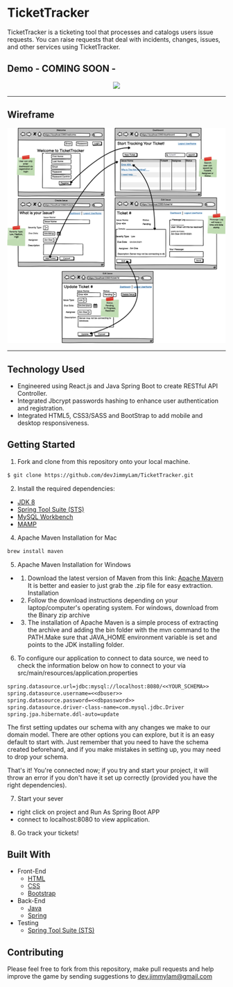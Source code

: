 
# TicketTracker
TicketTracker is a ticketing tool that processes and catalogs users issue requests. You can raise requests that deal with incidents, changes, issues, and other services using TicketTracker. 
## Demo - COMING SOON -
<p align="center">
  <img src="./src/main/resources/images/DEMO_ticket tracker.gif">
</p>
<hr/>

## Wireframe
<p align="center">
  <img src="./wirframe_tt.png">
</p>
<hr/>

## Technology Used 
- Engineered using React.js and Java Spring Boot to create RESTful API Controller.
- Integrated Jbcrypt passwords hashing to enhance user authentication and registration.
- Integrated HTML5, CSS3/SASS and BootStrap to add mobile and desktop responsiveness.


## Getting Started
1. Fork and clone from this repository onto your local machine.
```bash
$ git clone https://github.com/devJimmyLam/TicketTracker.git
```
2. Install the required dependencies:
* [JDK 8](http://www.oracle.com/technetwork/java/javase/downloads/jdk8-downloads-2133151.html/) 
* [Spring Tool Suite (STS)](https://spring.io/tools/)
* [MySQL Workbench](https://dev.mysql.com/downloads/workbench/#downloads)
* [MAMP](https://www.mamp.info/en/mac/)

4. Apache Maven Installation for Mac
```bash
brew install maven
```
5. Apache Maven Installation for Windows
 - 1. Download the latest version of Maven from this link: [Apache Mavern](http://maven.apache.org/download.cgi.) It is better and easier to just grab the .zip file for easy extraction.
Installation

 - 2. Follow the download instructions depending on your laptop/computer's operating system. For windows, download from the Binary zip archive

 - 3. The installation of Apache Maven is a simple process of extracting the archive and adding the bin folder with the mvn command to the PATH.Make sure that JAVA_HOME environment variable is set and points to the JDK installing folder.
 
 6. To configure our application to connect to data source, we need to check the information below on how to connect to your <SCHEMA> via src/main/resources/application.properties
```
spring.datasource.url=jdbc:mysql://localhost:8080/<<YOUR_SCHEMA>>
spring.datasource.username=<<dbuser>>
spring.datasource.password=<<dbpassword>>
spring.datasource.driver-class-name=com.mysql.jdbc.Driver
spring.jpa.hibernate.ddl-auto=update
```
The first setting updates our schema with any changes we make to our domain model. There are other options you can explore, but it is an easy default to start with. Just remember that you need to have the schema created beforehand, and if you make mistakes in setting up, you may need to drop your schema.

That's it! You're connected now; if you try and start your project, it will throw an error if you don't have it set up correctly (provided you have the right dependencies).

7. Start your sever
- right click on project and Run As Spring Boot APP
- connect to localhost:8080 to view application.

8. Go track your tickets!


## Built With
* Front-End
  * [HTML](https://html.com/)
  * [CSS](https://developer.mozilla.org/en-US/docs/Web/CSS)
  * [Bootstrap](https://getbootstrap.com/docs/5.0/getting-started/introduction/)
* Back-End
  * [Java](https://www.oracle.com/java/technologies/)
  * [Spring](https://spring.io/projects/spring-framework)
* Testing
  * [Spring Tool Suite (STS)](https://spring.io/tools/)

## Contributing
Please feel free to fork from this repository, make pull requests and help improve the game by sending suggestions to dev.jimmylam@gmail.com
